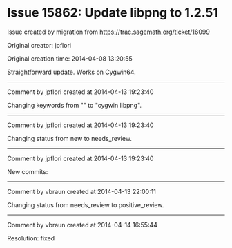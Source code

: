 # Issue 15862: Update libpng to 1.2.51

Issue created by migration from https://trac.sagemath.org/ticket/16099

Original creator: jpflori

Original creation time: 2014-04-08 13:20:55

Straightforward update.
Works on Cygwin64.


---

Comment by jpflori created at 2014-04-13 19:23:40

Changing keywords from "" to "cygwin libpng".


---

Comment by jpflori created at 2014-04-13 19:23:40

Changing status from new to needs_review.


---

Comment by jpflori created at 2014-04-13 19:23:40

New commits:


---

Comment by vbraun created at 2014-04-13 22:00:11

Changing status from needs_review to positive_review.


---

Comment by vbraun created at 2014-04-14 16:55:44

Resolution: fixed
